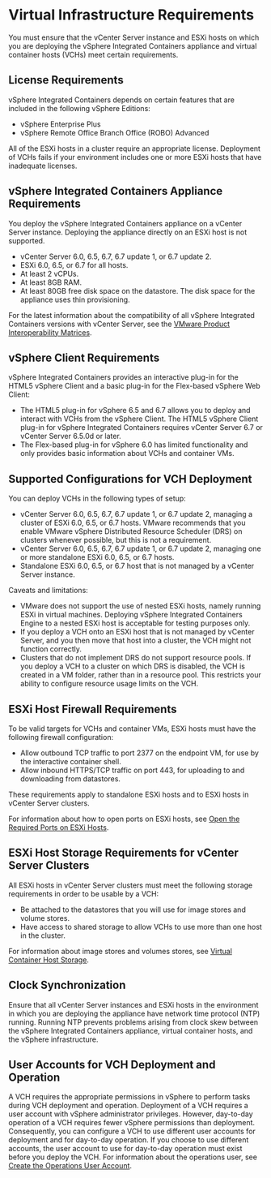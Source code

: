 # Virtual Infrastructure Requirements <a id="vireqs"></a>

You must ensure that the vCenter Server instance and ESXi hosts on which you are deploying the vSphere Integrated Containers appliance and virtual container hosts (VCHs) meet certain requirements.

## License Requirements <a id="license"></a>
vSphere Integrated Containers depends on certain features that are included in the following vSphere Editions:

- vSphere Enterprise Plus
- vSphere Remote Office Branch Office (ROBO) Advanced

All of the ESXi hosts in a cluster require an appropriate license. Deployment of VCHs fails if your environment includes one or more ESXi hosts that have inadequate licenses.

## vSphere Integrated Containers Appliance Requirements <a id="appliancereqs"></a>

You deploy the vSphere Integrated Containers appliance on a vCenter Server instance. Deploying the appliance directly on an ESXi host is not supported.

- vCenter Server 6.0, 6.5, 6.7, 6.7 update 1, or 6.7 update 2.
- ESXi 6.0, 6.5, or 6.7 for all hosts.
- At least 2 vCPUs.
- At least 8GB RAM.
- At least 80GB free disk space on the datastore. The disk space for the appliance uses thin provisioning.

For the latest information about the compatibility of all vSphere Integrated Containers versions with vCenter Server, see the [VMware Product Interoperability Matrices](https://partnerweb.vmware.com/comp_guide2/sim/interop_matrix.php#interop&149=&2=).

## vSphere Client Requirements <a id="client"></a>

vSphere Integrated Containers provides an interactive plug-in for the HTML5 vSphere Client and a basic plug-in for the Flex-based vSphere Web Client: 

- The HTML5 plug-in for vSphere 6.5 and 6.7 allows you to deploy and interact with VCHs from the vSphere Client. The HTML5 vSphere Client plug-in for vSphere Integrated Containers requires vCenter Server 6.7 or vCenter Server 6.5.0d or later.
- The Flex-based plug-in for vSphere 6.0 has limited functionality and only provides basic information about VCHs and container VMs. 

## Supported Configurations for VCH Deployment <a id="configs"></a>

You can deploy VCHs in the following types of setup:

* vCenter Server 6.0, 6.5, 6.7, 6.7 update 1, or 6.7 update 2, managing a cluster of ESXi  6.0, 6.5, or 6.7 hosts. VMware recommends that you enable VMware vSphere Distributed Resource Scheduler (DRS) on clusters whenever possible, but this is not a requirement.
* vCenter Server 6.0, 6.5, 6.7, 6.7 update 1, or 6.7 update 2, managing one or more standalone ESXi 6.0, 6.5, or 6.7 hosts.
* Standalone ESXi 6.0, 6.5, or 6.7 host that is not managed by a vCenter Server instance.

Caveats and limitations:

- VMware does not support the use of nested ESXi hosts, namely running ESXi in virtual machines. Deploying vSphere Integrated Containers Engine to a nested ESXi host is acceptable for testing purposes only.
- If you deploy a VCH onto an ESXi host that is not managed by vCenter Server, and you then move that host into a cluster, the VCH might not function correctly.
- Clusters that do not implement DRS do not support resource pools. If you deploy a VCH to a cluster on which DRS is disabled, the VCH is created in a VM folder, rather than in a resource pool. This restricts your ability to configure resource usage limits on the VCH.

## ESXi Host Firewall Requirements <a id="firewall"></a>

To be valid targets for VCHs and container VMs, ESXi hosts must have the following firewall configuration:
- Allow outbound TCP traffic to port 2377 on the endpoint VM, for use by the interactive container shell.
- Allow inbound HTTPS/TCP traffic on port 443, for uploading to and downloading from datastores.

These requirements apply to standalone ESXi hosts and to ESXi hosts in vCenter Server clusters.

For information about how to open ports on ESXi hosts, see [Open the Required Ports on ESXi Hosts](open_ports_on_hosts.md).

## ESXi Host Storage Requirements for vCenter Server Clusters <a id="storage"></a>

All ESXi hosts in vCenter Server clusters must meet the following storage requirements in order to be usable by a VCH:

- Be attached to the datastores that you will use for image stores and volume stores. 
- Have access to shared storage to allow VCHs to use more than one host in the cluster.

For information about image stores and volumes stores, see [Virtual Container Host Storage](vch_storage.md).

## Clock Synchronization <a id="clocksync"></a>

Ensure that all vCenter Server instances and ESXi hosts in the environment in which you are deploying the appliance have network time protocol (NTP) running. Running NTP prevents problems arising from clock skew between the vSphere Integrated Containers appliance, virtual container hosts, and the vSphere infrastructure.

## User Accounts for VCH Deployment and Operation <a id="users"></a>

A VCH requires the appropriate permissions in vSphere to perform  tasks during VCH deployment and operation. Deployment of a VCH requires a user account with vSphere administrator privileges. However, day-to-day operation of a VCH requires fewer vSphere permissions than deployment. Consequently, you can configure a VCH to use different user accounts for deployment and for day-to-day operation. If you choose to use different accounts, the user account to use for day-to-day operation must exist before you deploy the VCH. For information about the operations user, see [Create the Operations User Account](create_ops_user.md).
